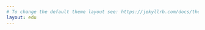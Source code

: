 ```yaml
---
# To change the default theme layout see: https://jekyllrb.com/docs/themes/#overriding-theme-defaults
layout: edu
---
```


